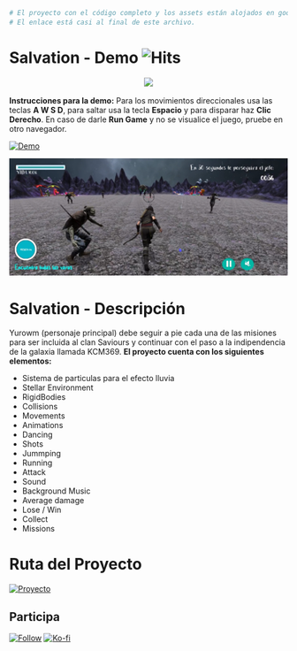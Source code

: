 ```bash
# El proyecto con el código completo y los assets están alojados en google drive.
# El enlace está casi al final de este archivo.
```
# Salvation - Demo ![Hits](https://hitcounter.pythonanywhere.com/count/tag.svg?url=https%3A%2F%2Fgithub.com%2FKeyCuevasMelgarejo%2FSALVATION)
<p align="center"> 
    <a href="https://youtu.be/0EdC8cvoKFI" target="_blank"><img src="https://img.shields.io/youtube/views/0EdC8cvoKFI?label=Reproducciones&style=social"/></a>
</p>

**Instrucciones para la demo:** Para los movimientos direccionales usa las teclas **A W S D**, para saltar usa la tecla **Espacio** y para disparar haz **Clic Derecho**. En caso de darle **Run Game** y no se visualice el juego, pruebe en otro navegador.

<a href="https://keycuevasmelgarejo.itch.io/salvation" target="_blank">
 <img alt="Demo" title="Demo Button" src="https://shields.io/badge/-HAZ%20CLIC%20PARA%20VER%20LA%20DEMO-red.svg?&style=for-the-badge&logo=unity&logoColor=white"/>
</a>

<p align="center"> 
    <img src="/Demo.png"/>
</p>

# Salvation - Descripción
Yurowm (personaje principal) debe seguir a pie cada una de las misiones para ser incluida al clan Saviours y continuar con el paso a la indipendencia de la galaxia llamada KCM369.
**El proyecto cuenta con los siguientes elementos:**
- Sistema de particulas para el efecto lluvia
- Stellar Environment
- RigidBodies
- Collisions
- Movements
- Animations
- Dancing
- Shots
- Jummping
- Running
- Attack
- Sound
- Background Music
- Average damage
- Lose / Win
- Collect
- Missions

# Ruta del Proyecto
<a href="https://drive.google.com/drive/folders/1F0E38sM1UEnvC2-9F0vwGQIstR2SyNYQ?usp=sharing">
    <img alt="Proyecto" title="Full Code" src="https://shields.io/badge/-HAZ%20CLIC%20PARA%20VER%20CODIGO%20COMPLETO-red.svg?&style=for-the-badge&logo=googledrive&logoColor=white"/></a>

## Participa
<p align="left">
 <a href="https://github.com/KeyCuevasMelgarejo/MECA-TYPING_/subscription">
    <img alt="Follow" title="Dale Me Gusta" src="https://shields.io/badge/-LIKE%20THIS%20REPO-informational.svg?&style=for-the-badge&logo=github&logoColor=white"/></a>
 <a href="https://ko-fi.com/keycuevasmelgarejo"><img alt="Ko-fi" title="Contribuye" src="https://shields.io/badge/-BUY%20ME%20A%20COFFEE-CC2735.svg?&style=for-the-badge&logo=ko-fi&logoColor=white"></a>
</p>
